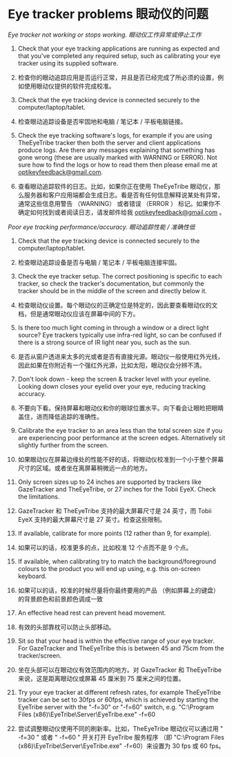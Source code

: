 Eye tracker problems
眼动仪的问题
======

*Eye tracker not working or stops working.*
*眼动仪工作异常或停止工作*


 1. Check that your eye tracking applications are running as expected and that you've completed any required setup, such as calibrating your eye tracker using its supplied software.
 1. 检查你的眼动追踪应用是否运行正常，并且是否已经完成了所必须的设置，例如使用眼动仪提供的软件完成校准。


2. Check that the eye tracking device is connected securely to the computer/laptop/tablet.
2. 检查眼动追踪设备是否牢固地和电脑 / 笔记本 / 平板电脑链接。

3. Check the eye tracking software's logs, for example if you are using TheEyeTribe tracker then both the server and client applications produce logs. Are there any messages explaining that something has gone wrong (these are usually marked with WARNING or ERROR). Not sure how to find the logs or how to read them then please email me at [optikeyfeedback@gmail.com](mailto:optikeyfeedback@gmail.com).
3. 查看眼动追踪软件的日志。比如，如果你正在使用 TheEyeTribe 眼动仪，那么服务器和客户应用端都会生成日志。看是否有任何信息解释说某处有异常，通常这些信息用警告 （WARNING） 或者错误 （ERROR ） 标记。如果你不确定如何找到或者阅读日志，请发邮件给我 [optikeyfeedback@gmail.com](mailto:optikeyfeedback@gmail.com) 。


*Poor eye tracking performance/accuracy.*
*眼动追踪性能 / 准确性低*

1. Check that the eye tracking device is connected securely to the computer/laptop/tablet.
1. 检查眼动追踪设备是否与电脑 / 笔记本 / 平板电脑连接牢固。

2. Check the eye tracker setup. The correct positioning is specific to each tracker, so check the tracker's documentation, but commonly the tracker should be in the middle of the screen and directly below it.
2. 检查眼动仪设置。每个眼动仪的正确定位是特定的，因此要查看眼动仪的文档，但是通常眼动仪应该在屏幕中间的下方。

3. Is there too much light coming in through a window or a direct light source? Eye trackers typically use infra-red light, so can be confused if there is a strong source of IR light near you, such as the sun.
3. 是否从窗户透进来太多的光或者是否有直接光源。眼动仪一般使用红外光线，因此如果在你附近有一个强红外光源，比如太阳，眼动仪会分辨不清。

4. Don't look down - keep the screen & tracker level with your eyeline. Looking down closes your eyelid over your eye, reducing tracking accuracy.
4. 不要向下看。保持屏幕和眼动仪和你的眼球位置水平。向下看会让眼睑把眼睛盖住，进而降低追踪的准确性。

5. Calibrate the eye tracker to an area less than the total screen size if you are experiencing poor performance at the screen edges. Alternatively sit slightly further from the screen.
5. 如果眼动仪在屏幕边缘处的性能不好的话，将眼动仪校准到一个小于整个屏幕尺寸的区域。或者坐在离屏幕稍微远一点的地方。

6. Only screen sizes up to 24 inches are supported by trackers like GazeTracker and TheEyeTribe, or 27 inches for the Tobii EyeX. Check the limitations.
6. GazeTracker 和 TheEyeTribe 支持的最大屏幕尺寸是 24 英寸，而 Tobii EyeX 支持的最大屏幕尺寸是 27 英寸。检查这些限制。

7. If available, calibrate for more points (12 rather than 9, for example).
7. 如果可以的话，校准更多的点，比如校准 12 个点而不是 9 个点。

8. If available, when calibrating try to match the background/foreground colours to the product you will end up using, e.g. this on-screen keyboard.
8. 如果可以的话，校准的时候尽量将你最终要用的产品 （例如屏幕上的键盘） 的背景颜色和前景颜色调成一致

9. An effective head rest can prevent head movement.
9. 有效的头部靠枕可以防止头部移动。

10. Sit so that your head is within the effective range of your eye tracker. For GazeTracker and TheEyeTribe this is between 45 and 75cm from the tracker/screen.
10. 坐在头部可以在眼动仪有效范围内的地方。对 GazeTracker 和 TheEyeTribe 来说，这是距离眼动仪或屏幕 45 厘米到 75 厘米之间的位置。

11. Try your eye tracker at different refresh rates, for example TheEyeTribe tracker can be set to 30fps or 60fps, which is achieved by starting the EyeTribe server with the "-f=30" or "-f=60" switch, e.g. "C:\Program Files (x86)\EyeTribe\Server\EyeTribe.exe" -f=60
11. 尝试调整眼动仪使用不同的刷新率。比如，TheEyeTribe 眼动仪可以通过用 " -f=30 " 或者 " -f=60 " 开关打开 EyeTribe 服务程序 （即 "C:\Program Files (x86)\EyeTribe\Server\EyeTribe.exe" -f=60）来设置为 30 fps 或 60 fps。
